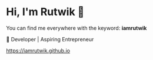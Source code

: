 # Hi, I'm Rutwik 👋

You can find me everywhere with the keyword: **iamrutwik**

🚀 Developer | Aspiring Entrepreneur

https://iamrutwik.github.io
